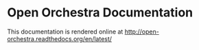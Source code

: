 Open Orchestra Documentation
============================

This documentation is rendered online at http://open-orchestra.readthedocs.org/en/latest/
